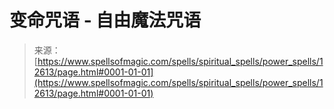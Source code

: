 <!--yml

category: 未分类

date: 2024-06-12 18:50:27

-->

# 变命咒语 - 自由魔法咒语

> 来源：[https://www.spellsofmagic.com/spells/spiritual_spells/power_spells/12613/page.html#0001-01-01](https://www.spellsofmagic.com/spells/spiritual_spells/power_spells/12613/page.html#0001-01-01)
